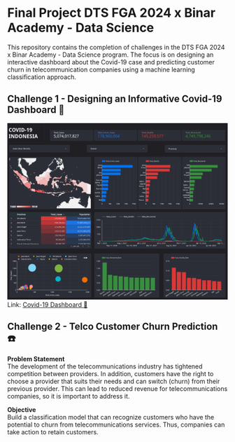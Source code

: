 # Final Project DTS FGA 2024 x Binar Academy - Data Science
This repository contains the completion of challenges in the DTS FGA 2024 x Binar Academy - Data Science program. The focus is on designing an interactive dashboard about the Covid-19 case and predicting customer churn in telecommunication companies using a machine learning classification approach.

## Challenge 1 - Designing an Informative Covid-19 Dashboard 🦠
![image](https://github.com/annaffilaputri/fgaxbinar-datascience/blob/main/Dashboard_Covid.jpg?raw=true)
Link:
[Covid-19 Dashboard 🦠](https://lookerstudio.google.com/reporting/ed69b302-696e-4bc9-931c-264effc4b2a2)

## Challenge 2 - Telco Customer Churn Prediction ☎️
<b> Problem Statement </b> <br>
The development of the telecommunications industry has tightened competition between providers. In addition, customers have the right to choose a provider that suits their needs and can switch (churn) from their previous provider. This can lead to reduced revenue for telecommunications companies, so it is important to address it.

<b> Objective </b> <br>
Build a classification model that can recognize customers who have the potential to churn from telecommunications services. Thus, companies can take action to retain customers.
